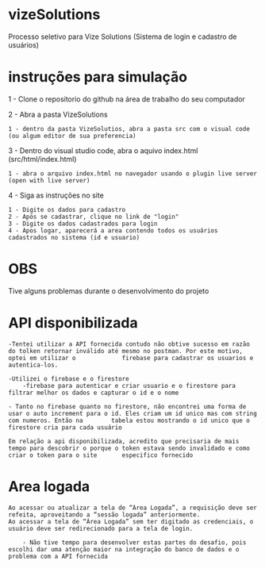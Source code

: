 # vizeSolutions
Processo seletivo para Vize Solutions (Sistema de login e cadastro de usuários)

#  instruções para simulação

1 - Clone o repositorio do github na área de trabalho do seu computador

2 - Abra a pasta VizeSolutions

    1 - dentro da pasta VizeSolutios, abra a pasta src com o visual code (ou algum editor de sua preferencia)

3 - Dentro do visual studio code, abra o aquivo index.html (src/html/index.html)
    
    1 - abra o arquivo index.html no navegador usando o plugin live server (open with live server)

4 - Siga as instruções no site
    
    1 - Digite os dados para cadastro
    2 - Após se cadastrar, clique no link de "login"
    3 - Digite os dados cadastrados para login
    4 - Apos logar, aparecerá a area contendo todos os usuários cadastrados no sistema (id e usuario)
    
    
    
    
 # OBS
 
 Tive alguns problemas durante o desenvolvimento do projeto
 
 # API disponibilizada
    
    -Tentei utilizar a API fornecida contudo não obtive sucesso em razão do tolken retornar inválido até mesmo no postman. Por este motivo, optei em utilizar o             firebase para cadastrar os usuarios e autentica-los.
    
    -Utilizei o firebase e o firestore
        -firebase para autenticar e criar usuario e o firestore para filtrar melhor os dados e capturar o id e o nome 
        
    - Tanto no firebase quanto no firestore, não encontrei uma forma de usar o auto increment para o id. Eles criam um id unico mas com string com numeros. Então na        tabela estou mostrando o id unico que o firestore cria para cada usuário
    
    Em relação a api disponibilizada, acredito que precisaria de mais tempo para descobrir o porque o token estava sendo invalidado e como criar o token para o site       especifico fornecido
 
    
# Area logada

    Ao acessar ou atualizar a tela de “Área Logada”, a requisição deve ser refeita, aproveitando a “sessão logada” anteriormente.
    Ao acessar a tela de “Área Logada” sem ter digitado as credenciais, o usuário deve ser redirecionado para a tela de login.
    
        - Não tive tempo para desenvolver estas partes do desafio, pois escolhi dar uma atenção maior na integração do banco de dados e o problema com a API fornecida
    

    
